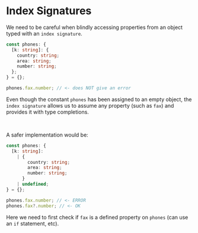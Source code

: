 # Index Signatures

We need to be careful when blindly accessing properties from an object typed with an `index signature`.

```ts
const phones: {
  [k: string]: {
    country: string;
    area: string;
    number: string;
  };
} = {};

phones.fax.number; // <- does NOT give an error
```

Even though the constant `phones` has been assigned to an empty object, the `index signature` allows us to assume any property (such as `fax`) and provides it with type completions.

<br>

A safer implementation would be:

```ts
const phones: {
  [k: string]:
    | {
        country: string;
        area: string;
        number: string;
      }
    | undefined;
} = {};

phones.fax.number; // <- ERROR
phones.fax?.number; // <- OK
```

Here we need to first check if `fax` is a defined property on `phones` (can use an `if` statement, etc).

